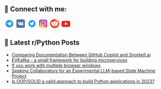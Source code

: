## 🔎 Connect with me:
[<img src="https://github.com/bullbesh/bullbesh/blob/main/images/Telegram.png" width="32" height="32" />](https://t.me/bullbesh)
[<img src="https://github.com/bullbesh/bullbesh/blob/main/images/VK.png" width="32" height="32" />](https://vk.com/bullbesh)
[<img src="https://github.com/bullbesh/bullbesh/blob/main/images/Twitter.png" width="32" height="32" />](https://twitter.com/bullbesh1)
[<img src="https://github.com/bullbesh/bullbesh/blob/main/images/Instagram.png" width="32" height="32" />](https://www.instagram.com/bullbesh)
[<img src="https://github.com/bullbesh/bullbesh/blob/main/images/Reddit.png" width="32" height="32" />](https://www.reddit.com/user/bullbesh)
[<img src="https://github.com/bullbesh/bullbesh/blob/main/images/YouTube.png" width="32" height="32" />](https://www.youtube.com/channel/UCtfjRs6uzgq5mfm8S06WTcg)

## 📕 Latest r/Python Posts
<!-- BLOG-POST-LIST:START -->
- [Comparing Documentation Between GitHub Copilot and Snorkell.ai](https://www.reddit.com/r/Python/comments/17zxj1e/comparing_documentation_between_github_copilot/)
- [EVKafka - a small framework for building microservices](https://www.reddit.com/r/Python/comments/17zw952/evkafka_a_small_framework_for_building/)
- [If you work with multiple browser windows](https://www.reddit.com/r/Python/comments/17zw61x/if_you_work_with_multiple_browser_windows/)
- [Seeking Collaborators for an Experimental LLM-based State Machine Project](https://www.reddit.com/r/Python/comments/17zv9x3/seeking_collaborators_for_an_experimental/)
- [Is OOP/SOLID a valid approach to build Python applications in 2023?](https://www.reddit.com/r/Python/comments/17zt4g4/is_oopsolid_a_valid_approach_to_build_python/)
<!-- BLOG-POST-LIST:END -->
